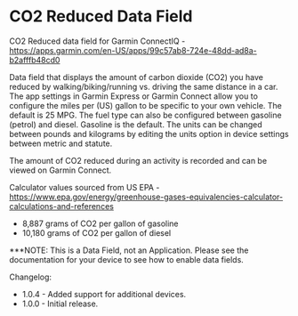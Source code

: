 # CO2 Reduced Data Field
CO2 Reduced data field for Garmin ConnectIQ - https://apps.garmin.com/en-US/apps/99c57ab8-724e-48dd-ad8a-b2afffb48cd0

Data field that displays the amount of carbon dioxide (CO2) you have reduced by walking/biking/running vs. driving the same distance in a car. The app settings in Garmin Express or Garmin Connect allow you to configure the miles per (US) gallon to be specific to your own vehicle. The default is 25 MPG. The fuel type can also be configured between gasoline (petrol) and diesel. Gasoline is the default. The units can be changed between pounds and kilograms by editing the units option in device settings between metric and statute.

The amount of CO2 reduced during an activity is recorded and can be viewed on Garmin Connect.

Calculator values sourced from US EPA - https://www.epa.gov/energy/greenhouse-gases-equivalencies-calculator-calculations-and-references
- 8,887 grams of CO2 per gallon of gasoline
- 10,180 grams of CO2 per gallon of diesel

***NOTE: This is a Data Field, not an Application. Please see the documentation for your device to see how to enable data fields.

Changelog:
* 1.0.4 - Added support for additional devices.
* 1.0.0 - Initial release.
